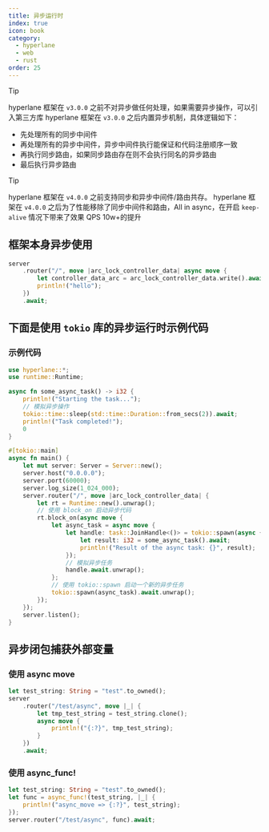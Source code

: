 ```yaml
---
title: 异步运行时
index: true
icon: book
category:
  - hyperlane
  - web
  - rust
order: 25
---
```


> [!tip]
> hyperlane 框架在 `v3.0.0` 之前不对异步做任何处理，如果需要异步操作，可以引入第三方库
> hyperlane 框架在 `v3.0.0` 之后内置异步机制，具体逻辑如下：
>
> - 先处理所有的同步中间件
> - 再处理所有的异步中间件，异步中间件执行能保证和代码注册顺序一致
> - 再执行同步路由，如果同步路由存在则不会执行同名的异步路由
> - 最后执行异步路由

> [!tip]
> hyperlane 框架在 `v4.0.0` 之前支持同步和异步中间件/路由共存。
> hyperlane 框架在 `v4.0.0` 之后为了性能移除了同步中间件和路由，All in async，在开启 `keep-alive` 情况下带来了效果 QPS 10w+的提升

## 框架本身异步使用

```rust
server
    .router("/", move |arc_lock_controller_data| async move {
        let controller_data_arc = arc_lock_controller_data.write().await;;
        println!("hello");
    })
    .await;
```

## 下面是使用 `tokio` 库的异步运行时示例代码

### 示例代码

```rust
use hyperlane::*;
use runtime::Runtime;

async fn some_async_task() -> i32 {
    println!("Starting the task...");
    // 模拟异步操作
    tokio::time::sleep(std::time::Duration::from_secs(2)).await;
    println!("Task completed!");
    0
}

#[tokio::main]
async fn main() {
    let mut server: Server = Server::new();
    server.host("0.0.0.0");
    server.port(60000);
    server.log_size(1_024_000);
    server.router("/", move |arc_lock_controller_data| {
        let rt = Runtime::new().unwrap();
        // 使用 block_on 启动异步代码
        rt.block_on(async move {
            let async_task = async move {
                let handle: task::JoinHandle<()> = tokio::spawn(async {
                    let result: i32 = some_async_task().await;
                    println!("Result of the async task: {}", result);
                });
                // 模拟异步任务
                handle.await.unwrap();
            };
            // 使用 tokio::spawn 启动一个新的异步任务
            tokio::spawn(async_task).await.unwrap();
        });
    });
    server.listen();
}
```

## 异步闭包捕获外部变量

### 使用 async move

```rust
let test_string: String = "test".to_owned();
server
    .router("/test/async", move |_| {
        let tmp_test_string = test_string.clone();
        async move {
            println!("{:?}", tmp_test_string);
        }
    })
    .await;
```

### 使用 async_func!

```rust
let test_string: String = "test".to_owned();
let func = async_func!(test_string, |_| {
    println!("async_move => {:?}", test_string);
});
server.router("/test/async", func).await;
```

<Bottom />
